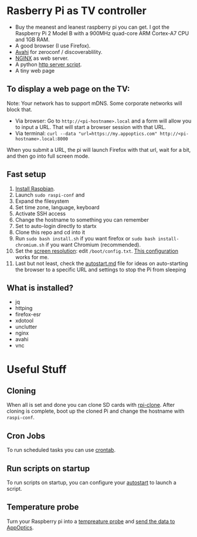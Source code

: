 # Rasberry Pi as TV controller

- Buy the meanest and leanest raspberry pi you can get. I got the Raspberry Pi 2 Model B with a 900MHz quad-core ARM Cortex-A7 CPU and 1GB RAM.
- A good browser (I use Firefox). 
- [Avahi](https://en.wikipedia.org/wiki/Avahi_(software)) for zeroconf / discoverablility.
- [NGINX](https://www.raspberrypi.org/documentation/remote-access/web-server/nginx.md) as web server.
- A python [http server script](./http_server.py). 
- A tiny web page

## To display a web page on the TV:

Note: Your network has to support mDNS. Some corporate networks will block that.

- Via browser: Go to `http://<pi-hostname>.local` and a form will allow you to input a URL. That will start a browser session with that URL.
- Via terminal: `curl --data "url=https://my.appoptics.com" http://<pi-hostname>.local:8000`

When you submit a URL, the pi will launch Firefox with that url, wait for a bit, and then go into full screen mode.

## Fast setup

1. [Install Raspbian](https://www.raspberrypi.org/documentation/installation/installing-images/).
1. Launch `sudo raspi-conf` and 
  1. Expand the filesystem
  2. Set time zone, language, keyboard
  2. Activate SSH access
  3. Change the hostname to something you can remember
  4. Set to auto-login directly to startx
1. Clone this repo and cd into it
1. Run `sudo bash install.sh` if you want firefox or `sudo bash install-chromium.sh` if you want Chromium (recommended).
1. Set the [screen resolution](http://elinux.org/RPiconfig ): edit `/boot/config.txt`. [This configuration](config.txt) works for me.
1. Last but not least, check the [autostart.md](autostart.md) file for ideas on auto-starting the browser to a specific URL and settings to stop the Pi from sleeping

## What is installed?

* jq
* httping
* firefox-esr
* xdotool
* unclutter
* nginx
* avahi
* vnc

# Useful Stuff

## Cloning
When all is set and done you can clone SD cards with [rpi-clone](https://github.com/billw2/rpi-clone). 
After cloning is complete, boot up the cloned Pi and change the hostname with `raspi-conf`.
## Cron Jobs
To run scheduled tasks you can use [crontab](https://www.raspberrypi.org/documentation/linux/usage/cron.md).
## Run scripts on startup
To run scripts on startup, you can configure your [autostart](autostart.md) to launch a script. 
## Temperature probe
Turn your Raspberry pi into a [tempreature probe](https://learn.adafruit.com/adafruits-raspberry-pi-lesson-11-ds18b20-temperature-sensing/overview) and [send the data to AppOptics](temperature.md).

